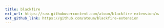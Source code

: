 ```yaml
---
title: blackfire
ext_url: https://raw.githubusercontent.com/atoum/blackfire-extension/master/README.md
ext_github_link: https://github.com/atoum/blackfire-extension
---
```


